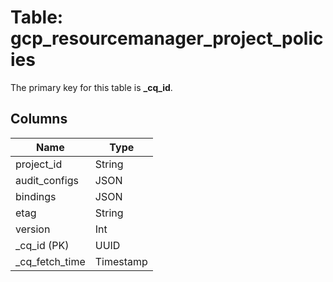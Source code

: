 # Table: gcp_resourcemanager_project_policies


The primary key for this table is **_cq_id**.


## Columns
| Name          | Type          |
| ------------- | ------------- |
|project_id|String|
|audit_configs|JSON|
|bindings|JSON|
|etag|String|
|version|Int|
|_cq_id (PK)|UUID|
|_cq_fetch_time|Timestamp|